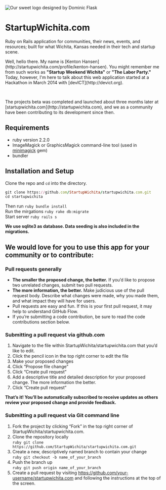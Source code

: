  ![Our sweet logo designed by Dominic Flask](http://www.startupwichita.com/assets/tophandlogo-02-4bd31d8d294b67de4cc32b2c5141d6a9.png?style="align:center")
  <h1>StartupWichita.com</h1>
<h4">Ruby on Rails application for communities, their news, events, and resources; built for what Wichita, Kansas needed in their tech and startup scene.</h4>
<br>
<p>Well, hello there. My name is [Kenton Hansen](http://startupwichita.com/profile/kenton-hansen). You might remember me from such works as <b>"Startup Weekend Wichita"</b> or <b>"The Labor Party."</b> Today, however, I'm here to talk about this web application started at a Hackathon in March 2014 with [devICT](http://devict.org).</p>
<br>
<p>The projects beta was completed and launched about three months later at [startupwichita.com](http://startupwichita.com), and we as a community have been contributing to its development since then.</p>

## Requirements

- ruby version 2.2.0
- ImageMagick or GraphicsMagick command-line tool (used in
  [minimagick](https://github.com/minimagick/minimagick) gem)
- bundler

## Installation and Setup

Clone the repo and `cd` into the directory.
```ruby
git clone https://github.com/StartupWichita/startupwichita.com.git
cd startupwichita
```
Then run ```ruby bundle install ```<br>
Run the mirgations ``` ruby rake db:migrate ```<br>
Start server ``` ruby rails s ```

<p><b>We use sqlite3 as database. Data seeding is also included in the migrations.</b></p>

## We would love for you to use this app for your community or to contribute:

### Pull requests generally

 - <b>The smaller the proposed change, the better.</b> If you’d like to propose two unrelated changes, submit two pull requests.
 - <b>The more information, the better.</b> Make judicious use of the pull request body. Describe what changes were made, why you made them, and what impact they will have for users.
 - Pull requests are easy and fun. If this is your first pull request, it may help to understand GitHub Flow.
 - If you’re submitting a code contribution, be sure to read the code contributions section below.
 
 ### Submitting a pull request via github.com
 1. Navigate to the file within StartupWichita/startupwichita.com that you’d like to edit.
 2. Click the pencil icon in the top right corner to edit the file
 3. Make your proposed changes
 4. Click “Propose file change”
 5. Click “Create pull request”
 6. Add a descriptive title and detailed description for your proposed change. The more information the better.
 7. Click “Create pull request”<br>
 
 <p><b>That’s it! You’ll be automatically subscribed to receive updates as others review your proposed change and provide feedback.</b></p>

 ### Submitting a pull request via Git command line
 1. Fork the project by clicking “Fork” in the top right corner of StartupWichita/startupwichita.com.
 2. Clone the repository locally <br>
 ```ruby git clone https://github.com/StartupWichita/startupwichita.com.git ```
 3. Create a new, descriptively named branch to contain your change <br> ``` ruby git checkout -b name_of_your_branch ```
 4. Push the branch up <br> ```ruby git push origin name_of_your_branch ```
 5. Create a pull request by visiting https://github.com/your-username/startupwichita.com and following the instructions at the top of the screen.
